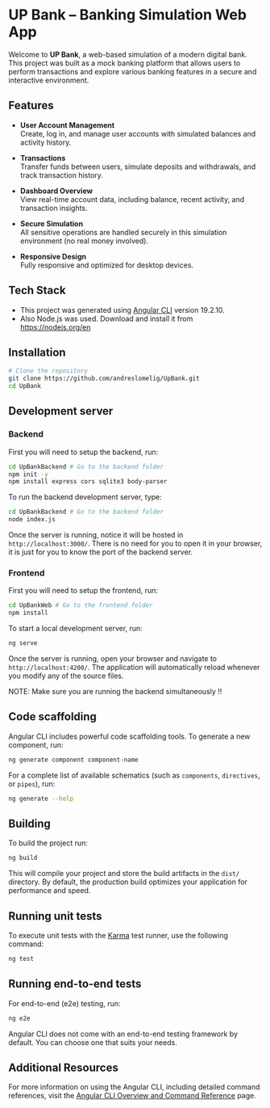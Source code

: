 # UP Bank – Banking Simulation Web App

Welcome to **UP Bank**, a web-based simulation of a modern digital bank. This project was built as a mock banking platform that allows users to perform transactions and explore various banking features in a secure and interactive environment.

## Features

- **User Account Management**  
  Create, log in, and manage user accounts with simulated balances and activity history.

- **Transactions**  
  Transfer funds between users, simulate deposits and withdrawals, and track transaction history.

- **Dashboard Overview**  
  View real-time account data, including balance, recent activity, and transaction insights.

- **Secure Simulation**  
  All sensitive operations are handled securely in this simulation environment (no real money involved).

- **Responsive Design**  
  Fully responsive and optimized for desktop devices.

## Tech Stack
- This project was generated using [Angular CLI](https://github.com/angular/angular-cli) version 19.2.10.
- Also Node.js was used. Download and install it from https://nodejs.org/en

## Installation

```bash
# Clone the repository
git clone https://github.com/andreslomelig/UpBank.git
cd UpBank

```

## Development server

### Backend

First you will need to setup the backend, run:

```bash
cd UpBankBackend # Go to the backend folder
npm init -y
npm install express cors sqlite3 body-parser
```

To run the backend development server, type:
```bash
cd UpBankBackend # Go to the backend folder
node index.js
```

Once the server is running, notice it will be hosted in `http://localhost:3000/`.  There is no need for you to open it in your browser, it is just for you to know the port of the backend server.

### Frontend

First you will need to setup the frontend, run:

```bash
cd UpBankWeb # Go to the frontend folder
npm install
```

To start a local development server, run:

```bash
ng serve
```

Once the server is running, open your browser and navigate to `http://localhost:4200/`. The application will automatically reload whenever you modify any of the source files.

NOTE: Make sure you are running the backend simultaneously !!

## Code scaffolding

Angular CLI includes powerful code scaffolding tools. To generate a new component, run:

```bash
ng generate component component-name
```

For a complete list of available schematics (such as `components`, `directives`, or `pipes`), run:

```bash
ng generate --help
```

## Building

To build the project run:

```bash
ng build
```

This will compile your project and store the build artifacts in the `dist/` directory. By default, the production build optimizes your application for performance and speed.

## Running unit tests

To execute unit tests with the [Karma](https://karma-runner.github.io) test runner, use the following command:

```bash
ng test
```

## Running end-to-end tests

For end-to-end (e2e) testing, run:

```bash
ng e2e
```

Angular CLI does not come with an end-to-end testing framework by default. You can choose one that suits your needs.

## Additional Resources

For more information on using the Angular CLI, including detailed command references, visit the [Angular CLI Overview and Command Reference](https://angular.dev/tools/cli) page.
